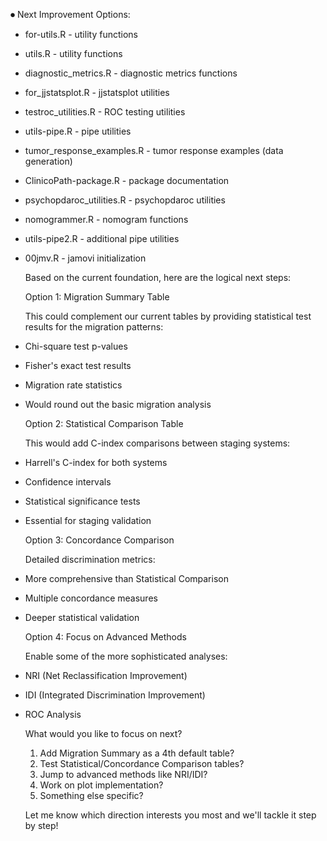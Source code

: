 ⏺ Next Improvement Options:

- for-utils.R - utility functions
- utils.R - utility functions
- diagnostic_metrics.R - diagnostic metrics functions
- for_jjstatsplot.R - jjstatsplot utilities
- testroc_utilities.R - ROC testing utilities
- utils-pipe.R - pipe utilities
- tumor_response_examples.R - tumor response examples (data generation)
- ClinicoPath-package.R - package documentation
- psychopdaroc_utilities.R - psychopdaroc utilities
- nomogrammer.R - nomogram functions
- utils-pipe2.R - additional pipe utilities
- 00jmv.R - jamovi initialization

  Based on the current foundation, here are the logical next steps:

  Option 1: Migration Summary Table

  This could complement our current tables by providing statistical test results for the migration patterns:

- Chi-square test p-values
- Fisher's exact test results
- Migration rate statistics
- Would round out the basic migration analysis

  Option 2: Statistical Comparison Table

  This would add C-index comparisons between staging systems:

- Harrell's C-index for both systems
- Confidence intervals
- Statistical significance tests
- Essential for staging validation

  Option 3: Concordance Comparison

  Detailed discrimination metrics:

- More comprehensive than Statistical Comparison
- Multiple concordance measures
- Deeper statistical validation

  Option 4: Focus on Advanced Methods

  Enable some of the more sophisticated analyses:

- NRI (Net Reclassification Improvement)
- IDI (Integrated Discrimination Improvement)
- ROC Analysis

  What would you like to focus on next?

  1. Add Migration Summary as a 4th default table?
  2. Test Statistical/Concordance Comparison tables?
  3. Jump to advanced methods like NRI/IDI?
  4. Work on plot implementation?
  5. Something else specific?

  Let me know which direction interests you most and we'll tackle it step by step!

